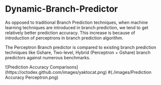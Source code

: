 # Dynamic-Branch-Predictor
As opposed to traditional Branch Prediction techniques, when machine learning techniques are introduced in branch prediction, we tend to get relatively better prediction accuracy. This increase is because of introduction of perceptrons in branch prediction algorithm.

The Perceptron Branch predictor is compared to existing branch prediction techniques like Gshare, Two-level, Hybrid (Perceptron + Gshare) branch predictors against numerous benchmarks.

<Prediction accuracy for different benchmarks>
![Prediction Accuracy Comparisons](https://octodex.github.com/images/yaktocat.png)
  #(./images/Prediction Accuracy Perceptron.png)
